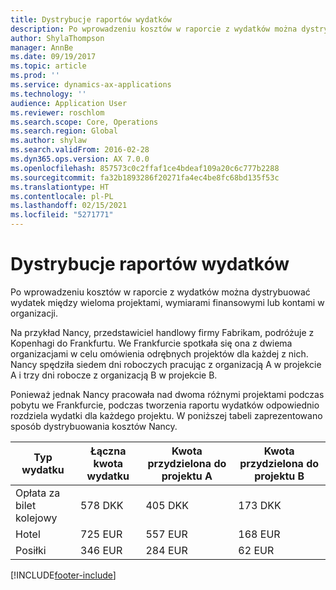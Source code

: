 ```yaml
---
title: Dystrybucje raportów wydatków
description: Po wprowadzeniu kosztów w raporcie z wydatków można dystrybuować wydatek między wieloma projektami, podmiotami prawnymi lub kontami w organizacji.
author: ShylaThompson
manager: AnnBe
ms.date: 09/19/2017
ms.topic: article
ms.prod: ''
ms.service: dynamics-ax-applications
ms.technology: ''
audience: Application User
ms.reviewer: roschlom
ms.search.scope: Core, Operations
ms.search.region: Global
ms.author: shylaw
ms.search.validFrom: 2016-02-28
ms.dyn365.ops.version: AX 7.0.0
ms.openlocfilehash: 857573c0c2ffaf1ce4bdeaf109a20c6c777b2288
ms.sourcegitcommit: fa32b1893286f20271fa4ec4be8fc68bd135f53c
ms.translationtype: HT
ms.contentlocale: pl-PL
ms.lasthandoff: 02/15/2021
ms.locfileid: "5271771"
---
```

# <a name="expense-report-distributions"></a>Dystrybucje raportów wydatków

Po wprowadzeniu kosztów w raporcie z wydatków można dystrybuować wydatek między wieloma projektami, wymiarami finansowymi lub kontami w organizacji.

Na przykład Nancy, przedstawiciel handlowy firmy Fabrikam, podróżuje z Kopenhagi do Frankfurtu. We Frankfurcie spotkała się ona z dwiema organizacjami w celu omówienia odrębnych projektów dla każdej z nich. Nancy spędziła siedem dni roboczych pracując z organizacją A w projekcie A i trzy dni robocze z organizacją B w projekcie B.

Ponieważ jednak Nancy pracowała nad dwoma różnymi projektami podczas pobytu we Frankfurcie, podczas tworzenia raportu wydatków odpowiednio rozdziela wydatki dla każdego projektu. W poniższej tabeli zaprezentowano sposób dystrybuowania kosztów Nancy.


| Typ wydatku | Łączna kwota wydatku|Kwota przydzielona do projektu A| Kwota przydzielona do projektu B |
|--------------|---------------------|-------------------------------|---------------------------------|
|Opłata za bilet kolejowy   |578 DKK              |405 DKK                        |173 DKK                          |
|Hotel         |725 EUR              |557 EUR                        |168 EUR                          |
|Posiłki         |346 EUR              |284 EUR                        |62 EUR                           |



[!INCLUDE[footer-include](../includes/footer-banner.md)]